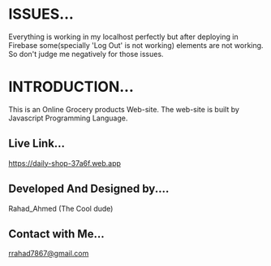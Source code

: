 # ISSUES...
Everything is working in my localhost perfectly but after deploying in Firebase some(specially 'Log Out' is not working) elements are not working. So don't judge me negatively for those issues.

# INTRODUCTION...
This is an Online Grocery products Web-site. The web-site is built by Javascript Programming Language.

## Live Link...
https://daily-shop-37a6f.web.app

## Developed And Designed by....
Rahad_Ahmed  (The Cool dude)

## Contact with Me...
rrahad7867@gmail.com